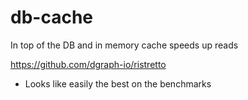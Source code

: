 # db-cache

In top of the DB and in memory cache speeds up reads

https://github.com/dgraph-io/ristretto
- Looks like easily the best on the benchmarks

